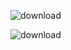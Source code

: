![download](https://user-images.githubusercontent.com/61268484/84500989-9ff8f980-ac40-11ea-87cd-1dd6b3ef67c5.png)

![download](https://user-images.githubusercontent.com/61268484/84501135-e77f8580-ac40-11ea-94b2-b04ee7930f43.png)


